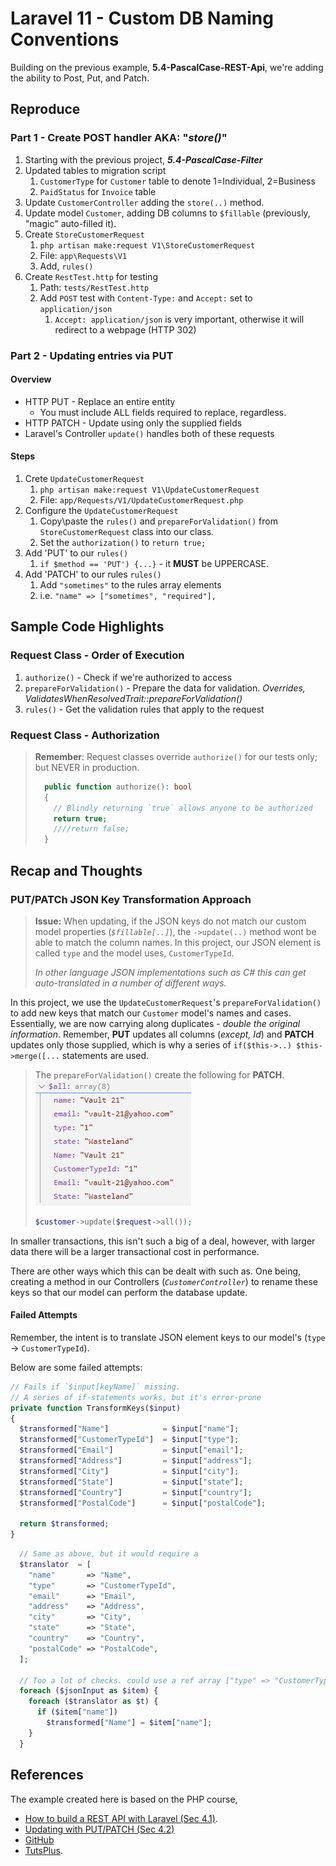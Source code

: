 # Laravel 11 - Custom DB Naming Conventions

Building on the previous example, **5.4-PascalCase-REST-Api**, we're adding the ability to Post, Put, and Patch.

## Reproduce

### Part 1 - Create POST handler AKA: "_store()_"

1. Starting with the previous project, _**5.4-PascalCase-Filter**_
2. Updated tables to migration script
   1. `CustomerType` for `Customer` table to denote 1=Individual, 2=Business
   2. `PaidStatus` for `Invoice` table
3. Update `CustomerController` adding the `store(..)` method.
4. Update model `Customer`, adding DB columns to `$fillable` (previously, "magic" auto-filled it).
5. Create `StoreCustomerRequest`
   1. `php artisan make:request V1\StoreCustomerRequest`
   2. File: `app\Requests\V1`
   3. Add, `rules()`
6. Create `RestTest.http` for testing
   1. Path: `tests/RestTest.http`
   2. Add `POST` test with `Content-Type:` and `Accept:` set to `application/json`
      1. `Accept: application/json` is very important, otherwise it will redirect to a webpage (HTTP 302)

### Part 2 - Updating entries via PUT

#### Overview

* HTTP PUT - Replace an entire entity
  * You must include ALL fields required to replace, regardless.
* HTTP PATCH - Update using only the supplied fields
* Laravel's Controller `update()` handles both of these requests

#### Steps

1. Crete `UpdateCustomerRequest`
   1. `php artisan make:request V1\UpdateCustomerRequest`
   2. File: `app/Requests/V1/UpdateCustomerRequest.php`
2. Configure the `UpdateCustomerRequest`
   1. Copy\paste the `rules()` and `prepareForValidation()` from `StoreCustomerRequest` class into our class.
   2. Set the `authorization()` to `return true;`
3. Add 'PUT' to our `rules()`
   1. `if $method == 'PUT') {...}` - it **MUST** be UPPERCASE.
4. Add 'PATCH' to our rules `rules()`
   1. Add  `"sometimes"` to the rules array elements
   2. i.e. `"name" => ["sometimes", "required"],`

## Sample Code Highlights

### Request Class - Order of Execution

1. `authorize()` - Check if we're authorized to access
2. `prepareForValidation()` - Prepare the data for validation. _Overrides, ValidatesWhenResolvedTrait::prepareForValidation()_
3. `rules()` - Get the validation rules that apply to the request

### Request Class - Authorization

> **Remember**: Request classes override `authorize()` for our tests only; but NEVER in production.
>
> ```php
>   public function authorize(): bool
>   {
>     // Blindly returning `true` allows anyone to be authorized
>     return true;
>     ////return false;
>   }
> ```

## Recap and Thoughts

### PUT/PATCh JSON Key Transformation Approach

> **Issue:**
> When updating, if the JSON keys do not match our custom model properties (_`$fillable[..]`_), the `->update(..)` method wont be able to match the column names. In this project, our JSON element is called `type` and the model uses, `CustomerTypeId`.
>
> _In other language JSON implementations such as C# this can get auto-translated in a number of different ways._

In this project, we use the `UpdateCustomerRequest`'s `prepareForValidation()` to add new keys that match our `Customer` model's names and cases. Essentially, we are now carrying along duplicates - _double the original information_. Remember, **PUT** updates all columns (_except, Id_) and **PATCH** updates only those supplied, which is why a series of `if($this->..) $this->merge([...` statements are used.

> The `prepareForValidation()` create the following for **PATCH**.
> ![Patch-Array](Update-PATCH-Array.png)
>
> ```php
> $customer->update($request->all());
> ```

In smaller transactions, this isn't such a big of a deal, however, with larger data there will be a larger transactional cost in performance.

There are other ways which this can be dealt with such as. One being, creating a method in our Controllers (_`CustomerController`_) to rename these keys so that our model can perform the database update.

#### Failed Attempts

Remember, the intent is to translate JSON element keys to our model's (`type` -> `CustomerTypeId`).

Below are some failed attempts:

```php
// Fails if `$input[keyName]` missing.
// A series of if-statements works, but it's error-prone
private function TransformKeys($input)
{
  $transformed["Name"]            = $input["name"];
  $transformed["CustomerTypeId"]  = $input["type"];
  $transformed["Email"]           = $input["email"];
  $transformed["Address"]         = $input["address"];
  $transformed["City"]            = $input["city"];
  $transformed["State"]           = $input["state"];
  $transformed["Country"]         = $input["country"];
  $transformed["PostalCode"]      = $input["postalCode"];

  return $transformed;
}
```

```php
  // Same as above, but it would require a
  $translator  = [
    "name"       => "Name",
    "type"       => "CustomerTypeId",
    "email"      => "Email",
    "address"    => "Address",
    "city"       => "City",
    "state"      => "State",
    "country"    => "Country",
    "postalCode" => "PostalCode",
  ];

  // Too a lot of checks. could use a ref array ["type" => "CustomerTypeId"]
  foreach ($jsonInput as $item) {
    foreach ($translator as $t) {
      if ($item["name"])
        $transformed["Name"] = $item["name"];
    }
  }
```

## References

The example created here is based on the PHP course,

* [How to build a REST API with Laravel (Sec 4.1)](https://youtu.be/YGqCZjdgJJk?t=3940).
* [Updating with PUT/PATCH (Sec 4.2)](https://youtu.be/YGqCZjdgJJk?t=4487)
* [GitHub](https://github.com/tutsplus/build-a-restful-api-with-laravel-2022)
* [TutsPlus](https://code.tutsplus.com/how-to-build-a-rest-api-with-laravel-php-full-course--cms-93786t).
